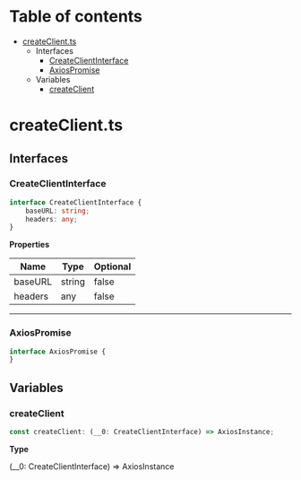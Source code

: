 # Table of contents

* [createClient.ts][SourceFile-0]
    * Interfaces
        * [CreateClientInterface][InterfaceDeclaration-0]
        * [AxiosPromise][InterfaceDeclaration-1]
    * Variables
        * [createClient][VariableDeclaration-0]

# createClient.ts

## Interfaces

### CreateClientInterface

```typescript
interface CreateClientInterface {
    baseURL: string;
    headers: any;
}
```

**Properties**

| Name    | Type   | Optional |
| ------- | ------ | -------- |
| baseURL | string | false    |
| headers | any    | false    |

----------

### AxiosPromise

```typescript
interface AxiosPromise {
}
```

## Variables

### createClient

```typescript
const createClient: (__0: CreateClientInterface) => AxiosInstance;
```

**Type**

(__0: CreateClientInterface) => AxiosInstance

[SourceFile-0]: createClient.md#createclientts
[InterfaceDeclaration-0]: createClient.md#createclientinterface
[InterfaceDeclaration-1]: createClient.md#axiospromise
[VariableDeclaration-0]: createClient.md#createclient